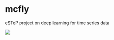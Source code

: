 # mcfly

eSTeP project on deep learning for time series data

<a href="https://zenhub.io"><img src="https://raw.githubusercontent.com/ZenHubIO/support/master/zenhub-badge.png"></a>
